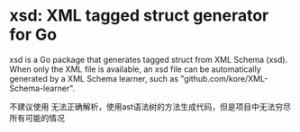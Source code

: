 xsd: XML tagged struct generator for Go
=======================================

xsd is a Go package that generates tagged struct from XML Schema (xsd). When only
the XML file is available, an xsd file can be automatically generated by a XML
Schema learner, such as "github.com/kore/XML-Schema-learner".

不建议使用
无法正确解析，使用ast语法树的方法生成代码，但是项目中无法穷尽所有可能的情况